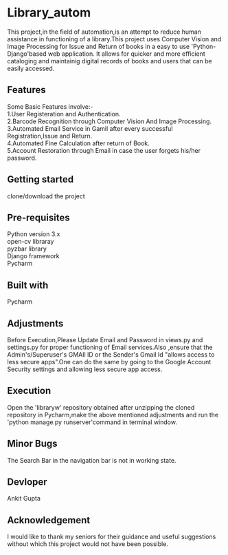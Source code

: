# Library_autom

This project,in the field of automation,is an attempt to reduce human assistance in functioning of a library.This project uses Computer Vision and Image Processing for Issue and Return of books in a easy to use 'Python-Django'based web application. It allows for quicker and more efficient cataloging and maintainig digital records of books and users that can be easily accessed.

## Features

Some Basic Features involve:-<br/>
1.User Registeration and Authentication.<br/>
2.Barcode Recognition through Computer Vision And Image Processing.<br/> 
3.Automated Email Service in Gamil after every successful Registration,Issue and Return.<br/>
4.Automated Fine Calculation after return of Book.<br/>
5.Account Restoration through Email in case the user forgets his/her password.<br/>

## Getting started

clone/download the project

## Pre-requisites

Python version 3.x<br/>
open-cv libraray<br/>
pyzbar library<br/>
Django framework<br/>
Pycharm<br/> 

## Built with

Pycharm

## Adjustments

Before Execution,Please Update Email and Password in views.py and settings.py for proper functioning of Email services.Also ,ensure that the Admin's/Superuser's GMAIl ID or the Sender's Gmail Id "allows access to less secure apps".One can do the same by going to the Google Account Security settings and allowing less secure app access.

## Execution

Open the 'libraryw' repository obtained after unzipping the cloned repository in Pycharm,make the above mentioned adjustments and run the 'python manage.py runserver'command in terminal window. 

## Minor Bugs

The Search Bar in the navigation bar is not in working state.

## Devloper

Ankit Gupta

## Acknowledgement

I would like to thank my seniors for their guidance and useful suggestions without which this project would not have been possible.

 

                                                   

